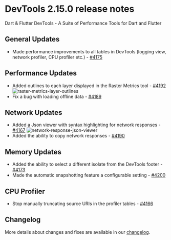 # DevTools 2.15.0 release notes

Dart & Flutter DevTools - A Suite of Performance Tools for Dart and Flutter

## General Updates
* Made performance improvements to all tables in DevTools (logging view, network profiler, CPU profiler etc.) - [#4175](https://github.com/flutter/devtools/pull/4175)

## Performance Updates
* Added outlines to each layer displayed in the Raster Metrics tool - [#4192](https://github.com/flutter/devtools/pull/4192)
![raster-metrics-layer-outlines]({{site.url}}/development/tools/devtools/release-notes/images-2.15.0/image1.png "raster metrics layer outlines")
* Fix a bug with loading offline data - [#4189](https://github.com/flutter/devtools/pull/4189)

## Network Updates
* Added a Json viewer with syntax highlighting for network responses - [#4167](https://github.com/flutter/devtools/pull/4167)
![network-response-json-viewer]({{site.url}}/development/tools/devtools/release-notes/images-2.15.0/image2.png "network response json viewer")
* Added the ability to copy network responses - [#4190](https://github.com/flutter/devtools/pull/4190)

## Memory Updates
* Added the ability to select a different isolate from the DevTools footer - [#4173](https://github.com/flutter/devtools/pull/4173)
* Made the automatic snapshotting feature a configurable setting - [#4200](https://github.com/flutter/devtools/pull/4200)

## CPU Profiler
* Stop manually truncating source URIs in the profiler tables - [#4166](https://github.com/flutter/devtools/pull/4166)

## Changelog
More details about changes and fixes are available in our
[changelog](https://github.com/flutter/devtools/blob/master/CHANGELOG.md).
